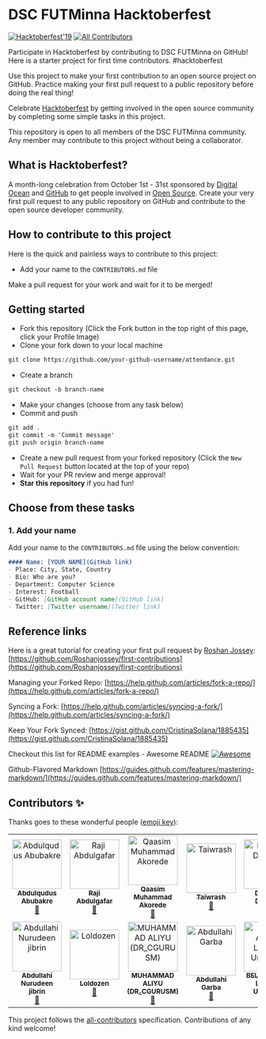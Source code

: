 # DSC FUTMinna Hacktoberfest

[![Hacktoberfest'19](https://img.shields.io/badge/hacktoberfest-2019-yellowgreen)](#)
[![All Contributors](https://img.shields.io/badge/all_contributors-13-orange.svg?style=flat-square)](#contributors)

Participate in Hacktoberfest by contributing to DSC FUTMinna on GitHub! Here is a starter project for first time contributors. #hacktoberfest

Use this project to make your first contribution to an open source project on GitHub. Practice making your first pull request to a public repository before doing the real thing!

Celebrate [Hacktoberfest](https://hacktoberfest.digitalocean.com/) by getting involved in the open source community by completing some simple tasks in this project.

This repository is open to all members of the DSC FUTMinna community. Any member may contribute to this project without being a collaborator.

## What is Hacktoberfest?
A month-long celebration from October 1st - 31st sponsored by [Digital Ocean](https://hacktoberfest.digitalocean.com/) and [GitHub](https://github.com/blog/2433-celebrate-open-source-this-october-with-hacktoberfest) to get people involved in [Open Source](https://github.com/open-source). Create your very first pull request to any public repository on GitHub and contribute to the open source developer community.

## How to contribute to this project
Here is the quick and painless ways to contribute to this project:

* Add your name to the `CONTRIBUTORS.md` file


Make a pull request for your work and wait for it to be merged!

## Getting started
* Fork this repository (Click the Fork button in the top right of this page, click your Profile Image)
* Clone your fork down to your local machine

```markdown
git clone https://github.com/your-github-username/attendance.git
```

* Create a branch

```markdown
git checkout -b branch-name
```

* Make your changes (choose from any task below)
* Commit and push

```markdown
git add .
git commit -m 'Commit message'
git push origin branch-name
```

* Create a new pull request from your forked repository (Click the `New Pull Request` button located at the top of your repo)
* Wait for your PR review and merge approval!
* __Star this repository__ if you had fun!

## Choose from these tasks
### 1. Add your name
Add your name to the `CONTRIBUTORS.md` file using the below convention:

```markdown
#### Name: [YOUR NAME](GitHub link)
- Place: City, State, Country
- Bio: Who are you?
- Department: Computer Science
- Interest: Football
- GitHub: [GitHub account name](GitHub link)
- Twitter: [Twitter username](Twitter link)
```



## Reference links
Here is a great tutorial for creating your first pull request by [Roshan Jossey](https://github.com/Roshanjossey):
[https://github.com/Roshanjossey/first-contributions](https://github.com/Roshanjossey/first-contributions)

Managing your Forked Repo: [https://help.github.com/articles/fork-a-repo/](https://help.github.com/articles/fork-a-repo/)

Syncing a Fork: [https://help.github.com/articles/syncing-a-fork/](https://help.github.com/articles/syncing-a-fork/)

Keep Your Fork Synced: [https://gist.github.com/CristinaSolana/1885435](https://gist.github.com/CristinaSolana/1885435)

Checkout this list for README examples - Awesome README [![Awesome](https://cdn.rawgit.com/sindresorhus/awesome/d7305f38d29fed78fa85652e3a63e154dd8e8829/media/badge.svg)](https://github.com/sindresorhus/awesome)

Github-Flavored Markdown [https://guides.github.com/features/mastering-markdown/](https://guides.github.com/features/mastering-markdown/)

## Contributors ✨

Thanks goes to these wonderful people ([emoji key](https://allcontributors.org/docs/en/emoji-key)):

<!-- ALL-CONTRIBUTORS-LIST:START - Do not remove or modify this section -->
<!-- prettier-ignore -->
<table>
  <tr>
    <td align="center"><a href="https://github.com/Abdulqudus001"><img src="https://avatars1.githubusercontent.com/u/36643967?v=4" width="100px;" alt="Abdulqudus Abubakre"/><br /><sub><b>Abdulqudus Abubakre</b></sub></a><br /><a href="https://github.com/DSCFutminna/attendance/commits?author=Abdulqudus001" title="Documentation">📖</a></td>
    <td align="center"><a href="http://www.thehack.info"><img src="https://avatars3.githubusercontent.com/u/30292855?v=4" width="100px;" alt="Raji Abdulgafar"/><br /><sub><b>Raji Abdulgafar</b></sub></a><br /><a href="https://github.com/DSCFutminna/attendance/commits?author=abdulgaphy" title="Documentation">📖</a></td>
    <td align="center"><a href="https://github.com/Orientales"><img src="https://avatars2.githubusercontent.com/u/35339083?v=4" width="100px;" alt="Qaasim Muhammad Akorede"/><br /><sub><b>Qaasim Muhammad Akorede</b></sub></a><br /><a href="https://github.com/DSCFutminna/attendance/commits?author=Orientales" title="Documentation">📖</a></td>
    <td align="center"><a href="https://github.com/Taiwrash"><img src="https://avatars3.githubusercontent.com/u/49725691?v=4" width="100px;" alt="Taiwrash"/><br /><sub><b>Taiwrash</b></sub></a><br /><a href="https://github.com/DSCFutminna/attendance/commits?author=Taiwrash" title="Documentation">📖</a></td>
    <td align="center"><a href="http://diretnandomnan.webnode.com"><img src="https://avatars3.githubusercontent.com/u/23453888?v=4" width="100px;" alt="Diretnan Domnan"/><br /><sub><b>Diretnan Domnan</b></sub></a><br /><a href="https://github.com/DSCFutminna/attendance/commits?author=deven96" title="Documentation">📖</a></td>
    <td align="center"><a href="http://mensaah.github.io"><img src="https://avatars3.githubusercontent.com/u/24734308?v=4" width="100px;" alt="Mmadu Manasseh"/><br /><sub><b>Mmadu Manasseh</b></sub></a><br /><a href="https://github.com/DSCFutminna/attendance/commits?author=MeNsaaH" title="Documentation">📖</a></td>
    <td align="center"><a href="https://github.com/kharljordan"><img src="https://avatars3.githubusercontent.com/u/56846597?v=4" width="100px;" alt="Kharl Jordan"/><br /><sub><b>Kharl Jordan</b></sub></a><br /><a href="https://github.com/DSCFutminna/attendance/commits?author=kharljordan" title="Documentation">📖</a></td>
  </tr>
  <tr>
    <td align="center"><a href="https://github.com/GeneralXS"><img src="https://avatars3.githubusercontent.com/u/36812867?v=4" width="100px;" alt="Abdullahi Nurudeen jibrin"/><br /><sub><b>Abdullahi Nurudeen jibrin</b></sub></a><br /><a href="https://github.com/DSCFutminna/attendance/commits?author=GeneralXS" title="Documentation">📖</a></td>
    <td align="center"><a href="https://github.com/Loldozen"><img src="https://avatars2.githubusercontent.com/u/56772631?v=4" width="100px;" alt="Loldozen"/><br /><sub><b>Loldozen</b></sub></a><br /><a href="https://github.com/DSCFutminna/attendance/commits?author=Loldozen" title="Documentation">📖</a></td>
    <td align="center"><a href="https://github.com/cgurusm"><img src="https://avatars1.githubusercontent.com/u/33236122?v=4" width="100px;" alt="MUHAMMAD ALIYU (DR_CGURUSM)"/><br /><sub><b>MUHAMMAD ALIYU (DR_CGURUSM)</b></sub></a><br /><a href="https://github.com/DSCFutminna/attendance/commits?author=cgurusm" title="Documentation">📖</a></td>
    <td align="center"><a href="https://github.com/Ghost-abg"><img src="https://avatars2.githubusercontent.com/u/50121399?v=4" width="100px;" alt="Abdullahi Garba"/><br /><sub><b>Abdullahi Garba</b></sub></a><br /><a href="https://github.com/DSCFutminna/attendance/commits?author=Ghost-abg" title="Documentation">📖</a></td>
    <td align="center"><a href="https://github.com/ItzAboki"><img src="https://avatars3.githubusercontent.com/u/50954176?v=4" width="100px;" alt="BELLO Adeiza Luqman Ungwaha"/><br /><sub><b>BELLO Adeiza Luqman Ungwaha</b></sub></a><br /><a href="https://github.com/DSCFutminna/attendance/commits?author=ItzAboki" title="Documentation">📖</a></td>
    <td align="center"><a href="https://github.com/oyeyipo45"><img src="https://avatars1.githubusercontent.com/u/51447719?v=4" width="100px;" alt="Damilola Emmanuel Oyeyipo"/><br /><sub><b>Damilola Emmanuel Oyeyipo</b></sub></a><br /><a href="https://github.com/DSCFutminna/attendance/commits?author=oyeyipo45" title="Documentation">📖</a></td>
  </tr>
</table>

<!-- ALL-CONTRIBUTORS-LIST:END -->

This project follows the [all-contributors](https://github.com/all-contributors/all-contributors) specification. Contributions of any kind welcome!